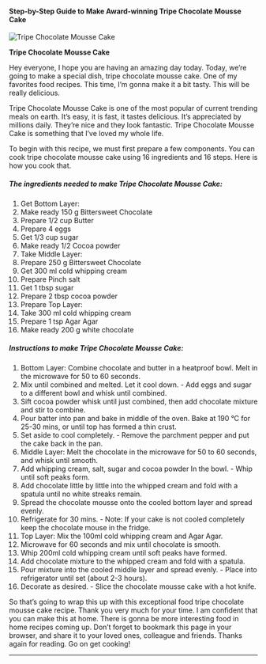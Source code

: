             

#### Step-by-Step Guide to Make Award-winning Tripe Chocolate Mousse Cake

![Tripe Chocolate Mousse Cake](https://img-global.cpcdn.com/recipes/ed246ca64742386e/751x532cq70/tripe-chocolate-mousse-cake-recipe-main-photo.jpg)

**Tripe Chocolate Mousse Cake**

Hey everyone, I hope you are having an amazing day today. Today, we’re going to make a special dish, tripe chocolate mousse cake. One of my favorites food recipes. This time, I’m gonna make it a bit tasty. This will be really delicious.

Tripe Chocolate Mousse Cake is one of the most popular of current trending meals on earth. It’s easy, it is fast, it tastes delicious. It’s appreciated by millions daily. They’re nice and they look fantastic. Tripe Chocolate Mousse Cake is something that I’ve loved my whole life.

To begin with this recipe, we must first prepare a few components. You can cook tripe chocolate mousse cake using 16 ingredients and 16 steps. Here is how you cook that.

##### The ingredients needed to make Tripe Chocolate Mousse Cake:

1.  Get Bottom Layer:
2.  Make ready 150 g Bittersweet Chocolate
3.  Prepare 1/2 cup Butter
4.  Prepare 4 eggs
5.  Get 1/3 cup sugar
6.  Make ready 1/2 Cocoa powder
7.  Take Middle Layer:
8.  Prepare 250 g Bittersweet Chocolate
9.  Get 300 ml cold whipping cream
10.  Prepare Pinch salt
11.  Get 1 tbsp sugar
12.  Prepare 2 tbsp cocoa powder
13.  Prepare Top Layer:
14.  Take 300 ml cold whipping cream
15.  Prepare 1 tsp Agar Agar
16.  Make ready 200 g white chocolate

##### Instructions to make Tripe Chocolate Mousse Cake:

1.  Bottom Layer: Combine chocolate and butter in a heatproof bowl. Melt in the microwave for 50 to 60 seconds.
2.  Mix until combined and melted. Let it cool down. - Add eggs and sugar to a different bowl and whisk until combined.
3.  Sift cocoa powder whisk until just combined, then add chocolate mixture and stir to combine.
4.  Pour batter into pan and bake in middle of the oven. Bake at 190 °C for 25-30 mins, or until top has formed a thin crust.
5.  Set aside to cool completely. - Remove the parchment pepper and put the cake back in the pan.
6.  Middle Layer: Melt the chocolate in the microwave for 50 to 60 seconds, and whisk until smooth.
7.  Add whipping cream, salt, sugar and cocoa powder In the bowl. - Whip until soft peaks form.
8.  Add chocolate little by little into the whipped cream and fold with a spatula until no white streaks remain.
9.  Spread the chocolate mousse onto the cooled bottom layer and spread evenly.
10.  Refrigerate for 30 mins. - Note: If your cake is not cooled completely keep the chocolate mouse in the fridge.
11.  Top Layer: Mix the 100ml cold whipping cream and Agar Agar.
12.  Microwave for 60 seconds and mix until chocolate is smooth.
13.  Whip 200ml cold whipping cream until soft peaks have formed.
14.  Add chocolate mixture to the whipped cream and fold with a spatula.
15.  Pour mixture into the cooled middle layer and spread evenly. - Place into refrigerator until set (about 2-3 hours).
16.  Decorate as desired. - Slice the chocolate mousse cake with a hot knife.

So that’s going to wrap this up with this exceptional food tripe chocolate mousse cake recipe. Thank you very much for your time. I am confident that you can make this at home. There is gonna be more interesting food in home recipes coming up. Don’t forget to bookmark this page in your browser, and share it to your loved ones, colleague and friends. Thanks again for reading. Go on get cooking!

* * *